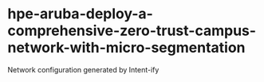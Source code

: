 # hpe-aruba-deploy-a-comprehensive-zero-trust-campus-network-with-micro-segmentation
Network configuration generated by Intent-ify
